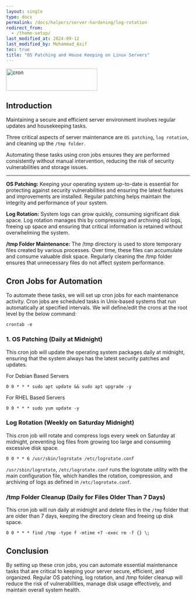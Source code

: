 ```yaml
---
layout: single
type: docs
permalink: /docs/helpers/server-hardening/log-rotation
redirect_from:
  - /theme-setup/
last_modified_at: 2024-09-12
last_modified_by: Mohammad_Asif
toc: true
title: "OS Patching and House Keeping on Linux Servers"
---
```



<img alt="cron" src="https://www.pc-freak.net/images/Find-when-cron.daily-cron.monthly-cron.weekly-run-on-Redhat-CentOS-Debian-SuSE-SLES-Linux-cron-logo-1.png" width="250" height="60" />

## Introduction
Maintaining a secure and efficient server environment involves regular updates and housekeeping tasks. 

Three critical aspects of server maintenance are `OS patching`, `log rotation`, and cleaning up the `/tmp folder`. 

Automating these tasks using cron jobs ensures they are performed consistently without manual intervention, reducing the risk of security vulnerabilities and storage issues.

---

**OS Patching:** 
Keeping your operating system up-to-date is essential for protecting against security vulnerabilities and ensuring the latest features and improvements are installed. Regular patching helps maintain the integrity and performance of your system.

**Log Rotation:** 
System logs can grow quickly, consuming significant disk space. Log rotation manages this by compressing and archiving old logs, freeing up space and ensuring that critical information is retained without overwhelming the system.

**/tmp Folder Maintenance:** 
The /tmp directory is used to store temporary files created by various processes. Over time, these files can accumulate and consume valuable disk space. Regularly cleaning the /tmp folder ensures that unnecessary files do not affect system performance.

## Cron Jobs for Automation

To automate these tasks, we will set up cron jobs for each maintenance activity. Cron jobs are scheduled tasks in Unix-based systems that run automatically at specified intervals. We will define/edit the crons at the root level by the below command:
```
crontab -e
```

### 1. OS Patching (Daily at Midnight)
This cron job will update the operating system packages daily at midnight, ensuring that the system always has the latest security patches and updates.

For Debian Based Servers
```
0 0 * * * sudo apt update && sudo apt upgrade -y 
```

For RHEL Based Servers
```
0 0 * * * sudo yum update -y
```

### Log Rotation (Weekly on Saturday Midnight)
This cron job will rotate and compress logs every week on Saturday at midnight, preventing log files from growing too large and consuming excessive disk space.
```
0 0 * * 6 /usr/sbin/logrotate /etc/logrotate.conf
```

`/usr/sbin/logrotate`, `/etc/logrotate.conf` runs the logrotate utility with the main configuration file, which handles the rotation, compression, and archiving of logs as defined in `/etc/logrotate.conf`.

### /tmp Folder Cleanup (Daily for Files Older Than 7 Days)
This cron job will run  daily at midnight and delete files in the `/tmp` folder that are older than 7 days, keeping the directory clean and freeing up disk space.
```
0 0 * * * find /tmp -type f -mtime +7 -exec rm -f {} \;
```


## Conclusion
By setting up these cron jobs, you can automate essential maintenance tasks that are critical to keeping your server secure, efficient, and organized. Regular OS patching, log rotation, and /tmp folder cleanup will reduce the risk of vulnerabilities, manage disk usage effectively, and maintain overall system health.
